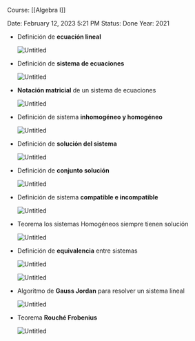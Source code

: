 Course: [[Algebra I]]

Date: February 12, 2023 5:21 PM
Status: Done
Year: 2021

- Definición de **ecuación lineal**
    
    ![Untitled](Images/Sistemas%20de%20ecuaciones%20lineales/Untitled.png)
    
- Definición de **sistema de ecuaciones**
    
    ![Untitled](Images/Sistemas%20de%20ecuaciones%20lineales/Untitled%201.png)
    
- **Notación matricial** de un sistema de ecuaciones
    
    ![Untitled](Images/Sistemas%20de%20ecuaciones%20lineales/Untitled%202.png)
    
- Definición de sistema **inhomogéneo y homogéneo**
    
    ![Untitled](Images/Sistemas%20de%20ecuaciones%20lineales/Untitled%203.png)
    
- Definición de **solución del sistema**
    
    ![Untitled](Images/Sistemas%20de%20ecuaciones%20lineales/Untitled%204.png)
    
- Definición de **conjunto solución**
    
    ![Untitled](Images/Sistemas%20de%20ecuaciones%20lineales/Untitled%205.png)
    
- Definición de sistema **compatible e incompatible**
    
    ![Untitled](Images/Sistemas%20de%20ecuaciones%20lineales/Untitled%206.png)
    
- Teorema los sistemas Homogéneos siempre tienen solución
    
    ![Untitled](Images/Sistemas%20de%20ecuaciones%20lineales/Untitled%207.png)
    
- Definición de **equivalencia** entre sistemas
    
    ![Untitled](Images/Sistemas%20de%20ecuaciones%20lineales/Untitled%208.png)
    
    ![Untitled](Images/Sistemas%20de%20ecuaciones%20lineales/Untitled%209.png)
    
- Algoritmo de **Gauss Jordan** para resolver un sistema lineal
    
    ![Untitled](Images/Sistemas%20de%20ecuaciones%20lineales/Untitled%2010.png)
    
- Teorema **Rouché Frobenius**
    
    ![Untitled](Images/Sistemas%20de%20ecuaciones%20lineales/Untitled%2011.png)